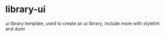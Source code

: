 # library-ui
ui library template, used to create an ui library, include more with stylelint and dumi
